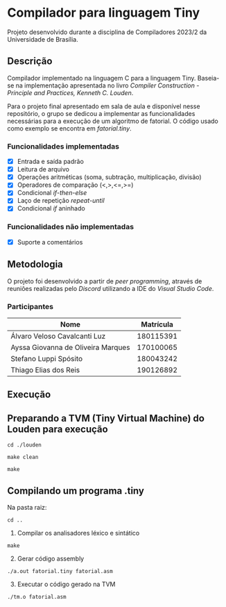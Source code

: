 # Compilador para linguagem Tiny
Projeto desenvolvido durante a disciplina de Compiladores 2023/2 da Universidade de Brasília.

## Descrição
Compilador implementado na linguagem C para a linguagem Tiny. Baseia-se na implementação apresentada no livro _Compiler Construction - Principle and Practices, Kenneth C. Louden_. 

Para o projeto final apresentado em sala de aula e disponível nesse repositório, o grupo se dedicou a implementar as funcionalidades necessárias para a execução de um algoritmo de fatorial. O código usado como exemplo se encontra em _fatorial.tiny_.

### Funcionalidades implementadas
- [x] Entrada e saída padrão
- [x] Leitura de arquivo
- [x] Operações aritméticas (soma, subtração, multiplicação, divisão)
- [x] Operadores de comparação (<,>,<=,>=)
- [x] Condicional _if_-_then_-_else_
- [x] Laço de repetição _repeat_-_until_
- [x] Condicional _if_ aninhado

### Funcionalidades não implementadas
- [x] Suporte a comentários

## Metodologia
O projeto foi desenvolvido a partir de _peer programming_, através de reuniões realizadas pelo _Discord_ utilizando a IDE do _Visual Studio Code_.  

### Participantes 
| Nome                               | Matrícula |
|------------------------------------|-----------|
| Álvaro Veloso Cavalcanti Luz       | 180115391 |
| Ayssa Giovanna de Oliveira Marques | 170100065 |
| Stefano Luppi Spósito              | 180043242 |
| Thiago Elias dos Reis              | 190126892 |

## Execução
## Preparando a TVM (Tiny Virtual Machine) do Louden para execução
```
cd ./louden
```
```
make clean
```
```
make
```
## Compilando um programa .tiny
Na pasta raiz:
```
cd ..
```
1. Compilar os analisadores léxico e sintático
```
make
```
2. Gerar código assembly
```
./a.out fatorial.tiny fatorial.asm
```
3. Executar o código gerado na TVM
```
./tm.o fatorial.asm
```


